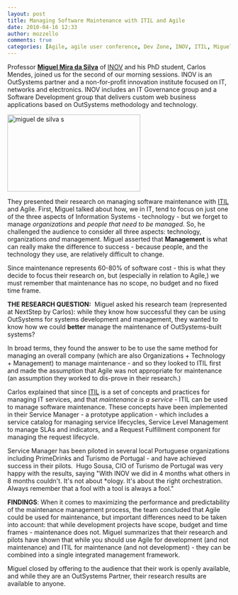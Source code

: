 ```yaml
---
layout: post
title: Managing Software Maintenance with ITIL and Agile
date: 2010-04-16 12:33
author: mozzello
comments: true
categories: [Agile, agile user conference, Dev Zone, INOV, ITIL, Miguel Mira da Silva, Nextstep]
---
```

Professor <b><a href="http://pt.linkedin.com/in/miguelmiradasilva">Miguel Mira da Silva</a></b> of <a href="http://www.inov.pt/e_index.html">INOV</a> and his PhD student, Carlos Mendes, joined us for the second of our morning sessions. INOV is an OutSystems partner and a non-for-profit innovation institute focused on IT, networks and electronics. INOV includes an IT Governance group and a Software Development group that delivers custom web business applications based on OutSystems methodology and technology.

<!--more-->

<span class="mt-enclosure mt-enclosure-image" style="display: inline;"><a href="https://www.outsystems.com/blog/wp-content/uploads/2010/04/miguel-de-silva-s2.jpg" rel="attachment wp-att-767"><img class="size-medium wp-image-767 alignright" alt="miguel de silva s" src="https://www.outsystems.com/blog/wp-content/uploads/2010/04/miguel-de-silva-s-300x1742.jpg" width="300" height="174" /></a></span>
<p style="text-align: left;">They presented their research on managing software maintenance with <a href="http://en.wikipedia.org/wiki/Information_Technology_Infrastructure_Library">ITIL</a> and Agile. First, Miguel talked about how, we in IT, tend to focus on just one of the three aspects of Information Systems - technology - but we forget to manage <i>organizations</i> and <i>people that need to be managed</i>. So, he challenged the audience to consider all three aspects: technology, organizations <i>and</i> management. Miguel asserted that <b>Management</b> is what can really make the difference to success - because people, and the technology they use, are relatively difficult to change.</p>
Since maintenance represents 60-80% of software cost - this is what they decide to focus their research on, but (especially in relation to Agile,) we must remember that maintenance has no scope, no budget and no fixed time frame.

<b>THE RESEARCH QUESTION:</b>  Miguel asked his research team (represented at NextStep by Carlos): while they know how successful they can be using OutSystems for systems development and management, they wanted to know how we could <b>better</b> manage the maintenance of OutSystems-built systems?

In broad terms, they found the answer to be to use the same method for managing an overall company (which are also Organizations + Technology + Management) to manage maintenance - and so they looked to ITIL first and made the assumption that Agile was not appropriate for maintenance (an assumption they worked to dis-prove in their research.)

Carlos explained that since <a href="http://www.itil-officialsite.com/home/home.asp">ITIL</a> is a set of concepts and practices for managing IT services, and that <i>maintenance is a service</i> - ITIL can be used to manage software maintenance. These concepts have been implemented in their Service Manager - a prototype application - which includes a service catalog for managing service lifecycles, Service Level Management to manage SLAs and indicators, and a Request Fulfillment component for managing the request lifecycle.

Service Manager has been piloted in several local Portuguese organizations including PrimeDrinks and Turismo de Portugal - and have achieved success in their pilots.  Hugo Sousa, CIO of Turismo de Portugal was very happy with the results, saying "With INOV we did in 4 months what others in 8 months couldn't. It's not about *ology. It's about the right orchestration. Always remember that a fool with a tool is always a fool."

<b>FINDINGS</b>: When it comes to maximizing the performance and predictability of the maintenance management process, the team concluded that Agile could be used for maintenance, but important differences need to be taken into account: that while development projects have scope, budget and time frames - maintenance does not. Miguel summarizes that their research and pilots have shown that while you should use Agile for development (and not maintenance) and ITIL for maintenance (and not development) - they can be combined into a single integrated management framework.

Miguel closed by offering to the audience that their work is openly available, and while they are an OutSystems Partner, their research results are available to anyone.

